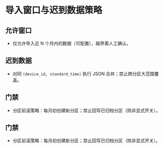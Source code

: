 # 导入窗口与迟到数据策略

## 允许窗口

- 仅允许导入近 N 个月内的数据（可配置），越界需人工确认。

## 迟到数据

- 对同 `(device_id, standard_time)` 执行 JSON 合并；禁止跨分区大范围覆盖。

## 门禁

- 分区前滚策略：每月初创建新分区；禁止回写已归档分区（除非显式开关）。

## 门禁

- 分区前滚策略：每月初创建新分区；禁止回写已归档分区（除非显式开关）。

